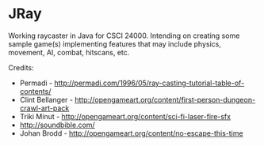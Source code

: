 # JRay
Working raycaster in Java for CSCI 24000.  Intending on creating some sample game(s) implementing features that may include physics, movement, AI, combat, hitscans, etc.

Credits:
* Permadi - http://permadi.com/1996/05/ray-casting-tutorial-table-of-contents/
* Clint Bellanger - http://opengameart.org/content/first-person-dungeon-crawl-art-pack
* Triki Minut - http://opengameart.org/content/sci-fi-laser-fire-sfx
* http://soundbible.com/
* Johan Brodd - http://opengameart.org/content/no-escape-this-time
